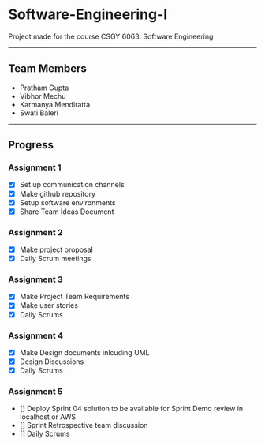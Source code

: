 # Software-Engineering-I
Project made for the course CSGY 6063: Software Engineering

-----------------------------------------------------------------

## Team Members

- Pratham Gupta
- Vibhor Mechu
- Karmanya Mendiratta
- Swati Baleri 

-----------------------------------------------------------------

## Progress


### Assignment 1 

- [x] Set up communication channels
- [x] Make github repository
- [x] Setup software environments
- [x] Share Team Ideas Document

### Assignment 2

- [x] Make project proposal
- [x] Daily Scrum meetings

### Assignment 3

- [x] Make Project Team Requirements
- [x] Make user stories
- [x] Daily Scrums

### Assignment 4
- [x] Make Design documents inlcuding UML
- [x] Design Discussions
- [x] Daily Scrums

### Assignment 5
- [] Deploy Sprint 04 solution to be available for Sprint Demo review in localhost or AWS
- [] Sprint Retrospective team discussion
- [] Daily Scrums

      
